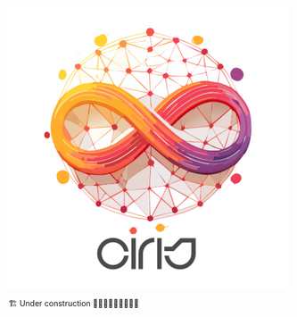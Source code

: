 [![c1r15](https://github.com/c1r15/.github/blob/main/c1r15-brand.jpg?raw=true)](https://github.com/c1r15/.github/blob/main/c1r15-brand.jpg?raw=true)

🏗️ Under construction 🏃🏻🧑🏼‍💻👨🏻‍🔬🔂
